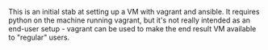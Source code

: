 This is an initial stab at setting up a VM with vagrant and ansible. It requires
python on the machine running vagrant, but it's not really intended as an
end-user setup - vagrant can be used to make the end result VM available to
"regular" users.
